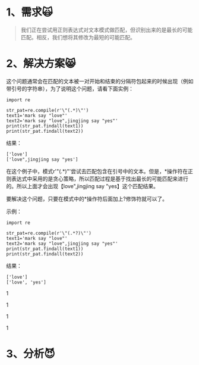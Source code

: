 # 1、需求🙀

> 我们正在尝试用正则表达式对文本模式做匹配，但识别出来的是最长的可能匹配。相反，我们想将其修改为最短的可能匹配。

# 2、解决方案😸

这个问题通常会在匹配的文本被一对开始和结束的分隔符包起来的时候出现（例如带引号的字符串），为了说明这个问题，请看下面实例：

```
import re

str_pat=re.compile(r'\"(.*)\"')
text1='mark say "love"'
text2='mark say "love",jingjing say "yes"'
print(str_pat.findall(text1))
print(str_pat.findall(text2))
```

结果：

```
['love']
['love",jingjing say "yes']
```

在这个例子中，模式r'\"\(.\*\)\"'尝试去匹配包含在引号中的文本。但是，\*操作符在正则表达式中采用的是贪心策略，所以匹配过程是基于找出最长的可能匹配来进行的。所以上面才会出现【love",jingjing say "yes】这个匹配结果。

要解决这个问题，只要在模式中的\*操作符后面加上?修饰符就可以了。

示例：

```
import re

str_pat=re.compile(r'\"(.*?)\"')
text1='mark say "love"'
text2='mark say "love",jingjing say "yes"'
print(str_pat.findall(text1))
print(str_pat.findall(text2))
```

结果：

```
['love']
['love', 'yes']
```

1

1

1

1

# 3、分析😈



